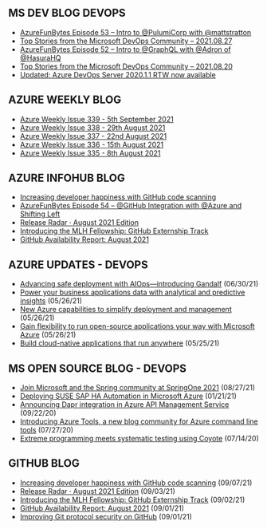 ## MS DEV BLOG DEVOPS 

<!-- DEVBLOGDEVOPS:START -->
- [AzureFunBytes Episode 53 – Intro to @PulumiCorp with @mattstratton](https://devblogs.microsoft.com/devops/azurefunbytes-episode-53-intro-to-pulumicorp-with-mattstratton/)
- [Top Stories from the Microsoft DevOps Community – 2021.08.27](https://devblogs.microsoft.com/devops/top-stories-from-the-microsoft-devops-community-2021-08-27/)
- [AzureFunBytes Episode 52 – Intro to @GraphQL with @Adron of @HasuraHQ](https://devblogs.microsoft.com/devops/azurefunbytes-episode-52-intro-to-graphql-with-adron-of-hasurahq/)
- [Top Stories from the Microsoft DevOps Community – 2021.08.20](https://devblogs.microsoft.com/devops/top-stories-from-the-microsoft-devops-community-2021-08-20/)
- [Updated: Azure DevOps Server 2020.1.1 RTW now available](https://devblogs.microsoft.com/devops/azure-devops-server-2020-1-1-rtw-now-available/)
<!-- DEVBLOGDEVOPS:END -->


## AZURE WEEKLY BLOG

<!-- AZUREWEEKLY:START -->
- [Azure Weekly Issue 339 - 5th September 2021](https://azureweekly.info/issue-339.html)
- [Azure Weekly Issue 338 - 29th August 2021](https://azureweekly.info/issue-338.html)
- [Azure Weekly Issue 337 - 22nd August 2021](https://azureweekly.info/issue-337.html)
- [Azure Weekly Issue 336 - 15th August 2021](https://azureweekly.info/issue-336.html)
- [Azure Weekly Issue 335 - 8th August 2021](https://azureweekly.info/issue-335.html)
<!-- AZUREWEEKLY:END -->

## AZURE INFOHUB BLOG 

<!-- AZUREINFOHUB:START -->
- [Increasing developer happiness with GitHub code scanning](https://github.blog/2021-09-07-increasing-developer-happiness-github-code-scanning/)
- [AzureFunBytes Episode 54 – @GitHub Integration with @Azure and Shifting Left](https://devblogs.microsoft.com/devops/azurefunbytes-episode-54-github-integration-with-azure-and-shifting-left)
- [Release Radar · August 2021 Edition](https://github.blog/2021-09-03-release-radar-aug-2021/)
- [Introducing the MLH Fellowship: GitHub Externship Track](https://github.blog/2021-09-02-introducing-the-mlh-fellowship-github-externship-track/)
- [GitHub Availability Report: August 2021](https://github.blog/2021-09-01-github-availability-report-august-2021/)
<!-- AZUREINFOHUB:END -->


## AZURE UPDATES - DEVOPS 

<!-- AZUREUPDATES:START -->

 - [Advancing safe deployment with AIOps—introducing Gandalf](https://azure.microsoft.com/blog/advancing-safe-deployment-with-aiops-introducing-gandalf/) (06/30/21)
 - [Power your business applications data with analytical and predictive insights](https://azure.microsoft.com/blog/power-your-business-applications-data-with-analytical-and-predictive-insights/) (05/26/21)
 - [New Azure capabilities to simplify deployment and management](https://azure.microsoft.com/blog/new-azure-capabilities-to-simplify-deployment-and-management/) (05/26/21)
 - [Gain flexibility to run open-source applications your way with Microsoft Azure](https://azure.microsoft.com/blog/gain-flexibility-to-run-open-source-applications-your-way-with-microsoft-azure/) (05/26/21)
 - [Build cloud-native applications that run anywhere](https://azure.microsoft.com/blog/build-cloudnative-applications-that-run-anywhere/) (05/25/21)
<!-- AZUREUPDATES:END -->


## MS OPEN SOURCE BLOG - DEVOPS 

<!-- MSOPENSOURCEBLOG:START -->

 - [Join Microsoft and the Spring community at SpringOne 2021](https://cloudblogs.microsoft.com/opensource/2021/08/27/join-microsoft-and-the-spring-community-at-springone-2021/) (08/27/21)
 - [Deploying SUSE SAP HA Automation in Microsoft Azure](https://cloudblogs.microsoft.com/opensource/2021/01/21/deploying-suse-sap-ha-automation-in-microsoft-azure/) (01/21/21)
 - [Announcing Dapr integration in Azure API Management Service](https://cloudblogs.microsoft.com/opensource/2020/09/22/announcing-dapr-integration-azure-api-management-service-apim/) (09/22/20)
 - [Introducing Azure Tools, a new blog community for Azure command line tools](https://cloudblogs.microsoft.com/opensource/2020/07/27/introducing-azure-tools-new-tech-community-blog/) (07/27/20)
 - [Extreme programming meets systematic testing using Coyote](https://cloudblogs.microsoft.com/opensource/2020/07/14/extreme-programming-meets-systematic-testing-using-coyote/) (07/14/20)
<!-- MSOPENSOURCEBLOG:END -->


## GITHUB BLOG


<!-- GITHUB:START -->

 - [Increasing developer happiness with GitHub code scanning](https://github.blog/2021-09-07-increasing-developer-happiness-github-code-scanning/) (09/07/21)
 - [Release Radar · August 2021 Edition](https://github.blog/2021-09-03-release-radar-aug-2021/) (09/03/21)
 - [Introducing the MLH Fellowship: GitHub Externship Track](https://github.blog/2021-09-02-introducing-the-mlh-fellowship-github-externship-track/) (09/02/21)
 - [GitHub Availability Report: August 2021](https://github.blog/2021-09-01-github-availability-report-august-2021/) (09/01/21)
 - [Improving Git protocol security on GitHub](https://github.blog/2021-09-01-improving-git-protocol-security-github/) (09/01/21)
<!-- GITHUB:END -->
